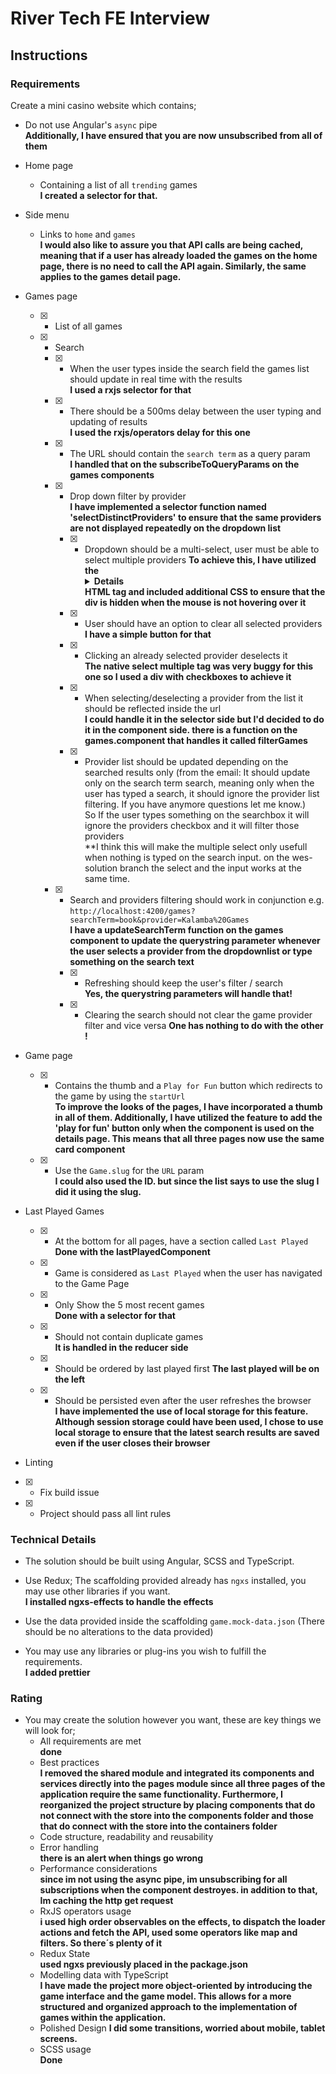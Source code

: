 # River Tech FE Interview

## Instructions

### Requirements

Create a mini casino website which contains;

* Do not use Angular's `async` pipe  
  **Additionally, I have ensured that you are now unsubscribed from all of them**    
* Home page
  	* Containing a list of all `trending` games  
    **I created a selector for that.**   
* Side menu
  	* Links to `home` and `games`  
    **I would also like to assure you that API calls are being cached, meaning that if a user has already loaded the games on the home page, there is no need to call the API again. Similarly, the same applies to the games detail page.**  
    
* Games page
  - [x] * List of all games  
  - [x]	* Search
    - [x]	* When the user types inside the search field the games list should update in real time with the results  
    **I used a rxjs selector for that**  
    - [x]	* There should be a 500ms delay between the user typing and updating of results  
    **I used the rxjs/operators delay for this one**  
    - [x]	* The URL should contain the `search term` as a query param  
    **I handled that on the subscribeToQueryParams on the games components**  
    - [x] * Drop down filter by provider  
    **I have implemented a selector function named 'selectDistinctProviders' to ensure that the same providers are not displayed repeatedly on the dropdown list**  
      - [x]	* Dropdown should be a multi-select, user must be able to select multiple providers
**To achieve this, I have utilized the <details></details> HTML tag and included additional CSS to ensure that the div is hidden when the mouse is not hovering over it**    
      - [x]	* User should have an option to clear all selected providers  
      **I have a simple button for that**  
      - [x]	* Clicking an already selected provider deselects it  
      **The native select multiple tag was very buggy for this one so I used a div with checkboxes to achieve it**
      - [x]	* When selecting/deselecting a provider from the list it should be reflected inside the url  
      **I could handle it in the selector side but I'd decided to do it in the component side. there is a function on the games.component that handles it called filterGames**  
      - [x]	* Provider list should be updated depending on the searched results only (from the email: It should update only on the search term search, meaning only when the user has typed a search, it should ignore the provider list filtering. If you have anymore questions let me know.)  
      So If the user types something on the searchbox it will ignore the providers checkbox and it will filter those providers  
      **I think this will make the multiple select only usefull when nothing is typed on the search input. on the wes-solution branch the select and the input works at the same time. 

    - [x] * Search and providers filtering should work in conjunction e.g. `http://localhost:4200/games?searchTerm=book&provider=Kalamba%20Games`  
      **I have a updateSearchTerm function on the games component to update the querystring parameter whenever the user selects a provider from the dropdownlist or type something on the search text**
      - [x]  * Refreshing should keep the user's filter / search  
      **Yes, the querystring parameters will handle that!**  
      - [x]  * Clearing the search should not clear the game provider filter and vice versa
      **One has nothing to do with the other !**     
* Game page
  - [x]	* Contains the thumb and a `Play for Fun` button which redirects to the game by using the `startUrl`  
  **To improve the looks of the pages, I have incorporated a thumb in all of them. Additionally, I have utilized the <ng-content> feature to add the 'play for fun' button only when the component is used on the details page. This means that all three pages now use the same card component**  
  - [x]	* Use the `Game.slug` for the `URL` param  
  **I could also used the ID. but since the list says to use the slug I did it using the slug.**  
* Last Played Games
  - [x]	* At the bottom for all pages, have a section called `Last Played`  
  **Done with the lastPlayedComponent**  
  - [x]	* Game is considered as `Last Played` when the user has navigated to the Game Page
  - [x]	* Only Show the 5 most recent games  
  **Done with a selector for that**  
  - [x]	* Should not contain duplicate games  
  **It is handled in the reducer side**    
  - [x]	* Should be ordered by last played first
  **The last played will be on the left**    
  - [x]	* Should be persisted even after the user refreshes the browser  
    **I have implemented the use of local storage for this feature. Although session storage could have been used, I chose to use local storage to ensure that the latest search results are saved even if the user closes their browser**    
* Linting
- [x]  * Fix build issue 
- [x]  * Project should pass all lint rules

### Technical Details

* The solution should be built using Angular, SCSS and TypeScript.
* Use Redux; The scaffolding provided already has `ngxs` installed, you may use other libraries if you want.   
**I installed ngxs-effects to handle the effects**  

* Use the data provided inside the scaffolding `game.mock-data.json` (There should be no alterations to the data provided)
* You may use any libraries or plug-ins you wish to fulfill the requirements.  
**I added prettier**  

### Rating

* You may create the solution however you want, these are key things we will look for;
  * All requirements are met  
  **done**
  * Best practices  
  **I removed the shared module and integrated its components and services directly into the pages module since all three pages of the application require the same functionality. Furthermore, I reorganized the project structure by placing components that do not connect with the store into the components folder and those that do connect with the store into the containers folder**
  * Code structure, readability and reusability
  * Error handling  
  **there is an alert when things go wrong**
  * Performance considerations  
  **since im not using the async pipe, im unsubscribing for all subscriptions when the component destroyes. in addition to that, Im caching the http get request**  
  * RxJS operators usage  
  **i used high order observables on the effects, to dispatch the loader actions and fetch the API, used some operators like map and filters. So there´s plenty of it**  
  * Redux State  
  **used ngxs previously placed in the package.json**   
  * Modelling data with TypeScript  
  **I have made the project more object-oriented by introducing the game interface and the game model. This allows for a more structured and organized approach to the implementation of games within the application.**  
  * Polished Design
  **I did some transitions, worried about mobile, tablet screens.**  
  * SCSS usage  
  **Done**  
